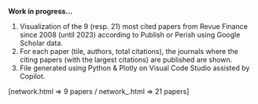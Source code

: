 
**Work in progress...**

 1. Visualization of the 9 (resp. 21) most cited papers from Revue Finance since 2008 (until 2023) according to Publish or Perish using Google Scholar data. 
 2. For each paper (tile, authors, total citations), the journals where the citing papers (with the largest citations) are published are shown. 
 3. File generated using Python & Plotly on Visual Code Studio assisted by Copilot.
    
 [network.html => 9 papers / network_.html => 21 papers]
